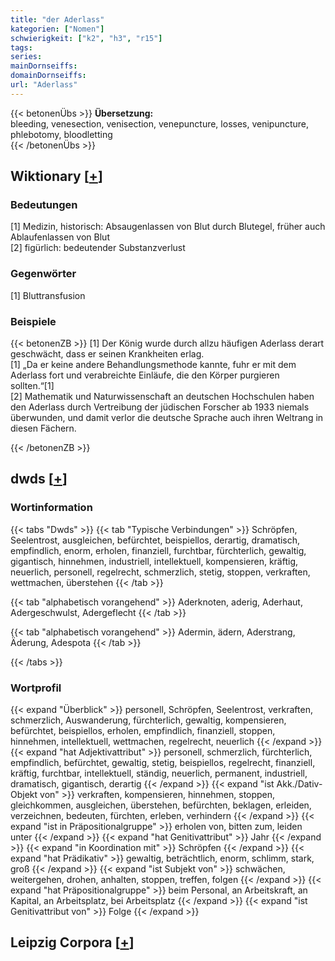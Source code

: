 ```yaml
---
title: "der Aderlass"
kategorien: ["Nomen"]
schwierigkeit: ["k2", "h3", "r15"]
tags:
series:
mainDornseiffs:
domainDornseiffs:
url: "Aderlass"
---
```


{{< betonenÜbs >}}
**Übersetzung:**  
bleeding, venesection, venisection, venepuncture, losses, venipuncture, phlebotomy, bloodletting  
{{< /betonenÜbs >}}

## Wiktionary [[+](https://de.wiktionary.org/wiki/Aderlass)]

### Bedeutungen
[1] Medizin, historisch: Absaugenlassen von Blut durch Blutegel, früher auch Ablaufenlassen von Blut  
[2] figürlich: bedeutender Substanzverlust  

### Gegenwörter
[1] Bluttransfusion  

### Beispiele
{{< betonenZB >}}
[1] Der König wurde durch allzu häufigen Aderlass derart geschwächt, dass er seinen Krankheiten erlag.  
[1] „Da er keine andere Behandlungsmethode kannte, fuhr er mit dem Aderlass fort und verabreichte Einläufe, die den Körper purgieren sollten.“[1]  
[2] Mathematik und Naturwissenschaft an deutschen Hochschulen haben den Aderlass durch Vertreibung der jüdischen Forscher ab 1933 niemals überwunden, und damit verlor die deutsche Sprache auch ihren Weltrang in diesen Fächern.  

{{< /betonenZB >}}


## dwds [[+](https://www.dwds.de/wb/Aderlass)]

### Wortinformation
{{< tabs "Dwds" >}}
{{< tab "Typische Verbindungen" >}}
Schröpfen, Seelentrost, ausgleichen, befürchtet, beispiellos, derartig, dramatisch, empfindlich, enorm, erholen, finanziell, furchtbar, fürchterlich, gewaltig, gigantisch, hinnehmen, industriell, intellektuell, kompensieren, kräftig, neuerlich, personell, regelrecht, schmerzlich, stetig, stoppen, verkraften, wettmachen, überstehen
{{< /tab >}}

{{< tab "alphabetisch vorangehend" >}}
Aderknoten, aderig, Aderhaut, Adergeschwulst, Adergeflecht
{{< /tab >}}

{{< tab "alphabetisch vorangehend" >}}
Adermin, ädern, Aderstrang, Äderung, Adespota
{{< /tab >}}

{{< /tabs >}}

### Wortprofil
{{< expand "Überblick" >}} personell, Schröpfen, Seelentrost, verkraften, schmerzlich, Auswanderung, fürchterlich, gewaltig, kompensieren, befürchtet, beispiellos, erholen, empfindlich, finanziell, stoppen, hinnehmen, intellektuell, wettmachen, regelrecht, neuerlich {{< /expand >}}
{{< expand "hat Adjektivattribut" >}} personell, schmerzlich, fürchterlich, empfindlich, befürchtet, gewaltig, stetig, beispiellos, regelrecht, finanziell, kräftig, furchtbar, intellektuell, ständig, neuerlich, permanent, industriell, dramatisch, gigantisch, derartig {{< /expand >}}
{{< expand "ist Akk./Dativ-Objekt von" >}} verkraften, kompensieren, hinnehmen, stoppen, gleichkommen, ausgleichen, überstehen, befürchten, beklagen, erleiden, verzeichnen, bedeuten, fürchten, erleben, verhindern {{< /expand >}}
{{< expand "ist in Präpositionalgruppe" >}} erholen von, bitten zum, leiden unter {{< /expand >}}
{{< expand "hat Genitivattribut" >}} Jahr {{< /expand >}}
{{< expand "in Koordination mit" >}} Schröpfen {{< /expand >}}
{{< expand "hat Prädikativ" >}} gewaltig, beträchtlich, enorm, schlimm, stark, groß {{< /expand >}}
{{< expand "ist Subjekt von" >}} schwächen, weitergehen, drohen, anhalten, stoppen, treffen, folgen {{< /expand >}}
{{< expand "hat Präpositionalgruppe" >}} beim Personal, an Arbeitskraft, an Kapital, an Arbeitsplatz, bei Arbeitsplatz {{< /expand >}}
{{< expand "ist Genitivattribut von" >}} Folge {{< /expand >}}

## Leipzig Corpora [[+](https://corpora.uni-leipzig.de/en/res?word=Aderlass&corpusId=deu_newscrawl-public_2018)]

